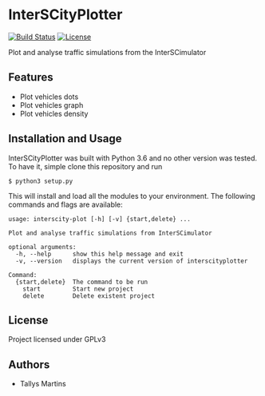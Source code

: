 # InterSCityPlotter

[![Build Status](https://travis-ci.org/tallysmartins/interscity-plot.svg?branch=master)](https://travis-ci.org/tallysmartins/interscity-plot)
[![License](https://img.shields.io/cran/l/devtools.svg)](https://github.com/tallysmartins/interscity-plot/blob/master/LICENSE)

Plot and analyse traffic simulations from the InterSCimulator

## Features

- Plot vehicles dots
- Plot vehicles graph
- Plot vehicles density

## Installation and Usage

InterSCityPlotter was built with Python 3.6 and no other version was tested. To have
it, simple clone this repository and run

	$ python3 setup.py

This will install and load all the modules to your environment. The following
commands and flags are available:

    usage: interscity-plot [-h] [-v] {start,delete} ...

    Plot and analyse traffic simulations from InterSCimulator

    optional arguments:
      -h, --help      show this help message and exit
      -v, --version   displays the current version of interscityplotter

    Command:
      {start,delete}  The command to be run
        start         Start new project
        delete        Delete existent project

## License

Project licensed under GPLv3

## Authors

- Tallys Martins
